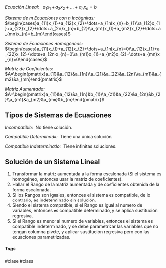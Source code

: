 *Ecuación Lineal:*   $a_{1}x_{1}+a_{2}x_{2}+\dots+a_{n}x_{n}=b$

*Sistema de m Ecuaciones con n Incógnitas:*   $\begin{cases}a_{11}x_{1}+a_{12}x_{2}+\dots+a_{1n}x_{n}=b_{1}\\a_{12}x_{1}+a_{22}x_{2}+\dots+a_{2n}x_{n}=b_{2}\\a_{m1}x_{1}+a_{m2}x_{2}+\dots+a_{mn}x_{n}=b_{m}\end{cases}$

*Sistema de Ecuaciones Homogéneos:*   $\begin{cases}a_{11}x_{1}+a_{12}x_{2}+\dots+a_{1n}x_{n}=0\\a_{12}x_{1}+a_{22}x_{2}+\dots+a_{2n}x_{n}=0\\a_{m1}x_{1}+a_{m2}x_{2}+\dots+a_{mn}x_{n}=0\end{cases}$

*Matriz de Coeficientes:*   $A=\begin{pmatrix}a_{11}&a_{12}&a_{1n}\\a_{21}&a_{22}&a_{2n}\\a_{m1}&a_{m2}&a_{mn}\end{pmatrix}$

*Matriz Aumentada:*   $A=\begin{pmatrix}a_{11}&a_{12}&a_{1n}&b_{1}\\a_{21}&a_{22}&a_{2n}&b_{2}\\a_{m1}&a_{m2}&a_{mn}&b_{m}\end{pmatrix}$
<br>
## Tipos de Sistemas de Ecuaciones

*Incompatible:*  No tiene solución.

*Compatible Determinado:*  Tiene una única solución.

*Compatible Indeterminado:*  Tiene infinitas soluciones.
<br>
## Solución de un Sistema Lineal

1. Transformar la matriz aumentada a la forma escalonada (Si el sistema es homogéneo, entonces usar la matriz de coeficientes).
2. Hallar el Rango de la matriz aumentada y de coeficientes obtenida de la forma escalonada.
3. Si los Rangos son iguales, entonces el sistema es compatible, de lo contrario, es indeterminado sin solución.
4. Siendo el sistema compatible, si el Rango es igual al numero de variables, entonces es compatible determinado, y se aplica sustitución regresiva.
5. Si el Rango es menor al numero de variables, entonces el sistema es compatible indeterminado, y se debe parametrizar las variables que no tengan columna pivote, y aplicar sustitución regresiva pero con las ecuaciones parametrizadas.

##### Tags

#clase #class